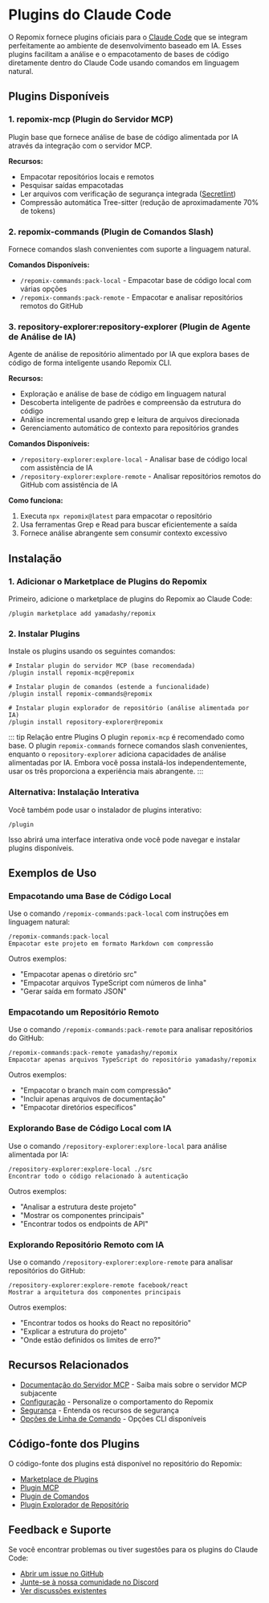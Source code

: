 # Plugins do Claude Code

O Repomix fornece plugins oficiais para o [Claude Code](https://docs.anthropic.com/en/docs/claude-code/overview) que se integram perfeitamente ao ambiente de desenvolvimento baseado em IA. Esses plugins facilitam a análise e o empacotamento de bases de código diretamente dentro do Claude Code usando comandos em linguagem natural.

## Plugins Disponíveis

### 1. repomix-mcp (Plugin do Servidor MCP)

Plugin base que fornece análise de base de código alimentada por IA através da integração com o servidor MCP.

**Recursos:**
- Empacotar repositórios locais e remotos
- Pesquisar saídas empacotadas
- Ler arquivos com verificação de segurança integrada ([Secretlint](https://github.com/secretlint/secretlint))
- Compressão automática Tree-sitter (redução de aproximadamente 70% de tokens)

### 2. repomix-commands (Plugin de Comandos Slash)

Fornece comandos slash convenientes com suporte a linguagem natural.

**Comandos Disponíveis:**
- `/repomix-commands:pack-local` - Empacotar base de código local com várias opções
- `/repomix-commands:pack-remote` - Empacotar e analisar repositórios remotos do GitHub

### 3. repository-explorer:repository-explorer (Plugin de Agente de Análise de IA)

Agente de análise de repositório alimentado por IA que explora bases de código de forma inteligente usando Repomix CLI.

**Recursos:**
- Exploração e análise de base de código em linguagem natural
- Descoberta inteligente de padrões e compreensão da estrutura do código
- Análise incremental usando grep e leitura de arquivos direcionada
- Gerenciamento automático de contexto para repositórios grandes

**Comandos Disponíveis:**
- `/repository-explorer:explore-local` - Analisar base de código local com assistência de IA
- `/repository-explorer:explore-remote` - Analisar repositórios remotos do GitHub com assistência de IA

**Como funciona:**
1. Executa `npx repomix@latest` para empacotar o repositório
2. Usa ferramentas Grep e Read para buscar eficientemente a saída
3. Fornece análise abrangente sem consumir contexto excessivo

## Instalação

### 1. Adicionar o Marketplace de Plugins do Repomix

Primeiro, adicione o marketplace de plugins do Repomix ao Claude Code:

```text
/plugin marketplace add yamadashy/repomix
```

### 2. Instalar Plugins

Instale os plugins usando os seguintes comandos:

```text
# Instalar plugin do servidor MCP (base recomendada)
/plugin install repomix-mcp@repomix

# Instalar plugin de comandos (estende a funcionalidade)
/plugin install repomix-commands@repomix

# Instalar plugin explorador de repositório (análise alimentada por IA)
/plugin install repository-explorer@repomix
```

::: tip Relação entre Plugins
O plugin `repomix-mcp` é recomendado como base. O plugin `repomix-commands` fornece comandos slash convenientes, enquanto o `repository-explorer` adiciona capacidades de análise alimentadas por IA. Embora você possa instalá-los independentemente, usar os três proporciona a experiência mais abrangente.
:::

### Alternativa: Instalação Interativa

Você também pode usar o instalador de plugins interativo:

```text
/plugin
```

Isso abrirá uma interface interativa onde você pode navegar e instalar plugins disponíveis.

## Exemplos de Uso

### Empacotando uma Base de Código Local

Use o comando `/repomix-commands:pack-local` com instruções em linguagem natural:

```text
/repomix-commands:pack-local
Empacotar este projeto em formato Markdown com compressão
```

Outros exemplos:
- "Empacotar apenas o diretório src"
- "Empacotar arquivos TypeScript com números de linha"
- "Gerar saída em formato JSON"

### Empacotando um Repositório Remoto

Use o comando `/repomix-commands:pack-remote` para analisar repositórios do GitHub:

```text
/repomix-commands:pack-remote yamadashy/repomix
Empacotar apenas arquivos TypeScript do repositório yamadashy/repomix
```

Outros exemplos:
- "Empacotar o branch main com compressão"
- "Incluir apenas arquivos de documentação"
- "Empacotar diretórios específicos"

### Explorando Base de Código Local com IA

Use o comando `/repository-explorer:explore-local` para análise alimentada por IA:

```text
/repository-explorer:explore-local ./src
Encontrar todo o código relacionado à autenticação
```

Outros exemplos:
- "Analisar a estrutura deste projeto"
- "Mostrar os componentes principais"
- "Encontrar todos os endpoints de API"

### Explorando Repositório Remoto com IA

Use o comando `/repository-explorer:explore-remote` para analisar repositórios do GitHub:

```text
/repository-explorer:explore-remote facebook/react
Mostrar a arquitetura dos componentes principais
```

Outros exemplos:
- "Encontrar todos os hooks do React no repositório"
- "Explicar a estrutura do projeto"
- "Onde estão definidos os limites de erro?"

## Recursos Relacionados

- [Documentação do Servidor MCP](/guide/mcp-server) - Saiba mais sobre o servidor MCP subjacente
- [Configuração](/guide/configuration) - Personalize o comportamento do Repomix
- [Segurança](/guide/security) - Entenda os recursos de segurança
- [Opções de Linha de Comando](/guide/command-line-options) - Opções CLI disponíveis

## Código-fonte dos Plugins

O código-fonte dos plugins está disponível no repositório do Repomix:

- [Marketplace de Plugins](https://github.com/yamadashy/repomix/tree/main/.claude-plugin)
- [Plugin MCP](https://github.com/yamadashy/repomix/tree/main/.claude/plugins/repomix-mcp)
- [Plugin de Comandos](https://github.com/yamadashy/repomix/tree/main/.claude/plugins/repomix-commands)
- [Plugin Explorador de Repositório](https://github.com/yamadashy/repomix/tree/main/.claude/plugins/repository-explorer)

## Feedback e Suporte

Se você encontrar problemas ou tiver sugestões para os plugins do Claude Code:

- [Abrir um issue no GitHub](https://github.com/yamadashy/repomix/issues)
- [Junte-se à nossa comunidade no Discord](https://discord.gg/wNYzTwZFku)
- [Ver discussões existentes](https://github.com/yamadashy/repomix/discussions)

